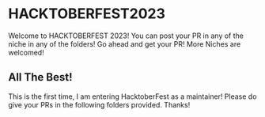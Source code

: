 # HACKTOBERFEST2023

Welcome to HACKTOBERFEST 2023! You can post your PR in any of the niche in any of the folders! Go ahead and get your PR!
More Niches are welcomed!
## All The Best!

This is the first time, I am entering HacktoberFest as a maintainer! Please do give your PRs in the following folders provided. Thanks!
